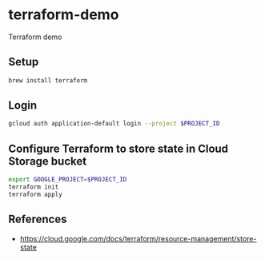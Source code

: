 # terraform-demo
Terraform demo

## Setup
```zsh
brew install terraform
```

## Login
```zsh
gcloud auth application-default login --project $PROJECT_ID
```

## Configure Terraform to store state in Cloud Storage bucket
```zsh
export GOOGLE_PROJECT=$PROJECT_ID
terraform init
terraform apply
```

## References
- https://cloud.google.com/docs/terraform/resource-management/store-state
